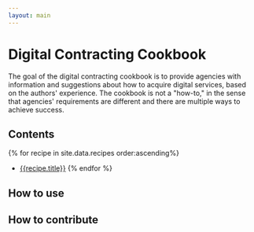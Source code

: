 ```yaml
---
layout: main
---
```

# Digital Contracting Cookbook

The goal of the digital contracting cookbook is to provide agencies with information and suggestions about how to acquire digital services, based on the authors' experience. The cookbook is not a "how-to," in the sense that agencies' requirements are different and there are multiple ways to achieve success.

## Contents

{% for recipe in site.data.recipes order:ascending%}
* [{{recipe.title}}]({{site.baseurl}}/recipes/{{recipe.basename}}/)
{% endfor %}

## How to use

## How to contribute
